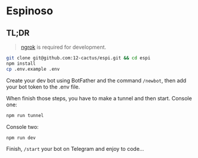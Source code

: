 # Espinoso

## TL;DR

> [ngrok](https://ngrok.com/) is required for development.

```sh
git clone git@github.com:12-cactus/espi.git && cd espi
npm install
cp .env.example .env
```

Create your dev bot using BotFather and the command `/newbot`, then add your bot token to the .env file.

When finish those steps, you have to make a tunnel and then start.
Console one:

```sh
npm run tunnel
```

Console two:

```sh
npm run dev
```

Finish, `/start` your bot on Telegram and enjoy to code...

